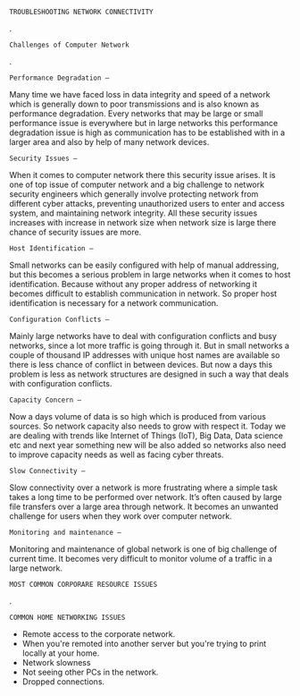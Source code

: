     TROUBLESHOOTING NETWORK CONNECTIVITY
.

    Challenges of Computer Network
.

    Performance Degradation – 
Many time we have faced loss in data integrity and speed of a network which is generally down to poor transmissions and is also known as performance degradation. Every networks that may be large or small performance issue is everywhere but in large networks this performance degradation issue is high as communication has to be established with in a larger area and also by help of many network devices.
 
    Security Issues – 
When it comes to computer network there this security issue arises. It is one of top issue of computer network and a big challenge to network security engineers which generally involve protecting network from different cyber attacks, preventing unauthorized users to enter and access system, and maintaining network integrity. All these security issues increases with increase in network size when network size is large there chance of security issues are more.
 
    Host Identification – 
Small networks can be easily configured with help of manual addressing, but this becomes a serious problem in large networks when it comes to host identification. Because without any proper address of networking it becomes difficult to establish communication in network. So proper host identification is necessary for a network communication.
 
    Configuration Conflicts – 
Mainly large networks have to deal with configuration conflicts and busy networks, since a lot more traffic is going through it. But in small networks a couple of thousand IP addresses with unique host names are available so there is less chance of conflict in between devices. But now a days this problem is less as network structures are designed in such a way that deals with configuration conflicts.
 
    Capacity Concern – 
Now a days volume of data is so high which is produced from various sources. So network capacity also needs to grow with respect it. Today we are dealing with trends like Internet of Things (IoT), Big Data, Data science etc and next year something new will be also added so networks also need to improve capacity needs as well as facing cyber threats.
 
    Slow Connectivity – 
Slow connectivity over a network is more frustrating where a simple task takes a long time to be performed over network. It’s often caused by large file transfers over a large area through network. It becomes an unwanted challenge for users when they work over computer network.
 
    Monitoring and maintenance – 
Monitoring and maintenance of global network is one of big challenge of current time. It becomes very difficult to monitor volume of a traffic in a large network.

    MOST COMMON CORPORARE RESOURCE ISSUES

.

    COMMON HOME NETWORKING ISSUES

 - Remote access to the corporate network.
 - When you're remoted into another server but you're trying to print locally at your home.
 - Network slowness
 - Not seeing other PCs in the network.
 - Dropped connections.
